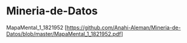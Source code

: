# Mineria-de-Datos
MapaMental_1_1821952 [https://github.com/Anahi-Aleman/Mineria-de-Datos/blob/master/MapaMental_1_1821952.pdf]
